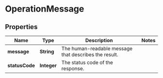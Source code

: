 

# OperationMessage


## Properties

Name | Type | Description | Notes
------------ | ------------- | ------------- | -------------
**message** | **String** | The human-readable message that describes the result. | 
**statusCode** | **Integer** | The status code of the response. | 



